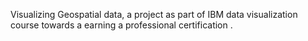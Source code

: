 
Visualizing Geospatial data, a project as part of IBM data visualization course towards a earning a professional certification .

